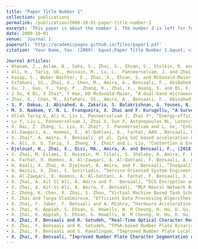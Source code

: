 ```yaml
---
title: "Paper Title Number 1"
collection: publications
permalink: /publication/2009-10-01-paper-title-number-1
excerpt: 'This paper is about the number 1. The number 2 is left for future work.'
date: 2009-10-01
venue: 'Journal 1'
paperurl: 'http://academicpages.github.io/files/paper1.pdf'
citation: 'Your Name, You. (2009). &quot;Paper Title Number 1.&quot; <i>Journal 1</i>. 1(1).'

Journal Articles:
- Khanam, Z., Aslam, B., Saha, S., Zhai, X., Ehsan, S., Stolkin, R. and McDonald-Maier, K., (2021). Gamma-Induced Image Degradation Analysis of Robot Vision Sensor for Autonomous Inspection of Nuclear Sites. IEEE Sensors Journal, 1-1
- Ali, H., Tariq, UU., Hussain, M., Lu, L., Panneerselvam, J. and Zhai, X., (2020). ARSH-FATI a Novel Metaheuristic for Cluster Head Selection in Wireless Sensor Networks. IEEE Systems Journal, 1-12
- Kasap, S., Weber Wachter, E., Zhai, X., Ehsan, S. and McDonald-Maier, K., (2020). Survey of Soft Error Mitigation Techniques Applied to LEON3 Soft Processors on SRAM-Based FPGAs. IEEE Access. 8, 28646-28658
- Esfahani, SS., Zhai, X., Chen, M., Amira, A., Bensaali, F., AbiNahed, J., Dakua, S., Younes, G., Baobeid, A., Richardson, RA. and Coveney, PV., (2020). Lattice-Boltzmann interactive blood flow simulation pipeline.. International Journal of Computer Assisted Radiology and Surgery. 15 (4), 629-639
- Xu, J., Guo, Y., Yang, P., Zhang, R., Zhai, X., Huang, S. and Bi, K., (2020). Recent progress on RF orbital angular momentum antennas. Journal of Electromagnetic Waves and Applications. 34 (3), 275-300
- J Xu, K Bi, X Zhai*, Y Hao, KD Mcdonald-Maier, “A dual-band microwave filter design for modern wireless communication systems”, IEEE Access, 7, 98786-98791.
- Zhai, X., Chen, M., Esfahani, SS., Amira, A., Bensaali, F., Abinahed, J., Dakua, S., Richardson, RA. and Coveney, PV., (2020). Heterogeneous System-on-Chip based Lattice-Boltzmann Visual Simulation System. IEEE Systems Journal. 14 (2), 1592-1601
- S. P. Dakua, J. Abinahed, A. Zakaria, S. Balakrishnan, G. Younes, N. Navkar, A. Al-Ansari, X. Zhai, F. Bensaali, A. Amira, “Moving object tracking in clinical scenarios: application to cardiac surgery and cerebral aneurysm clipping”, International journal of computer assisted radiology and surgery, 2019
- M. S. Nadeem, V. N. L. Franqueira, X. Zhai and F. Kurugollu, "A Survey of Deep Learning Solutions for Multimedia Visual Content Analysis," in IEEE Access. doi: 10.1109/ACCESS.2019.2924733, in press.
- Ullah Tariq U, Ali H, Liu L, Panneerselvam J, Zhai X*, “Energy-efficient Static Task Scheduling on VFI based NoC-HMPSoCs for Intelligent Edge Devices in Cyber-Physical Systems”, ACM Transactions on Intelligent Systems and Technology (TIST), in press.
- Lu Y, Liu L, Panneerselvam J, Zhai X, Sun X, Antonopoulos NL, Latency-based Analytic Approach to Forecast Cloud Workload Trend for Sustainable Datacentres, IEEE Transactions on Sustainable Computing, 2019.
- X. Bai, Z. Zhang, L. Liu, X. Zhai*, J. Panneerselvam and L. Ge, "Enhancing Localization of Mobile Robots in Distributed Sensor Environments for Reliable Proximity Service Applications," in IEEE Access, in press, 2019
- Al-Zawqari, A., Hommos, O., Al-Qahtani, A., Farhat, AAH., Bensaali, F., Zhai, X. and Amira, A., (2019). HD number plate localization and character segmentation on the Zynq heterogeneous SoC. Journal of Real-Time Image Processing. 16 (6), 2351-2365
- X. Zhai*, A. Amira, F. Bensaali, et al. Zynq SoC based acceleration of the lattice Boltzmann method. Wiley Concurrency and Computation-Practice & Experience. 2019.
- H. Ali, U. U. Tariq, Y. Zheng, X. Zhai* and L. Liu, "Contention & Energy-Aware Real-Time Task Mapping on NoC Based Heterogeneous MPSoCs," in IEEE Access, vol. 6, pp. 75110-75123, 2018.
- Djelouat, H., Zhai, X., Disi, MA., Amira, A. and Bensaali, F., (2018). System-on-Chip Solution for Patients Biometric: A Compressive Sensing-Based Approach. IEEE Sensors Journal. 18 (23), 9629-9639 
- X. Zhai, M. Eslami, E. Hussein, M. Filali, S. Shalaby, A. Amira, F. Bensaali, S. Dakuad, J. Abinahedd, A. Al-Ansarid, A. Ahmede, “Real-time automated image segmentation technique for cerebral aneurysm on reconfigurable system-on-chip”, Elsevier Journal of Computational Science, in press. 
- A. Farhat, O. Hommos, A. Al-Zawqari, A. Al-Qahtani, F. Bensaali, A. Amira and X. Zhai, “Optical Character Recognition on Heterogeneous SoC for HD Automatic Number Plate Recognition System”, EURASIP Journal on Image and Video Processing, in press. 
- H. Baali, X. Zhai, H. Djelouat, A. Amira, and F. Bensaali, “Inequality Indexes as Sparsity Measures Applied to Ventricular Ectopic Beats Detection and its Efficient Hardware Implementation”, IEEE Access, vol. 6, pp. 9464-9472, 2018. 
- N. Bessis, X. Zhai, S. Sotiriadis, “Service-Oriented System Engineering”, Elsevier Future Generation Computer Systems, Vol. 80, 2018, pp. 211-214. 
- A. Al-Zawqari, O. Hommos, A. Al-Qahtani, A. Farhat, F. Bensaali, X. Zhai and A. Amira, “HD Number Plate Localization and Character Segmentation on the Zynq Heterogeneous SoC”, Springer Journal of Real-time Image Processing, 2017, in press. 
- X. Zhai, A. Ait Si Ali, A. Amira and F.  Bensaali, “ECG Encryption and Identification based Security Solution on the Zynq SoC for Connected Health Systems”, Elsevier Journal of Parallel and Distributed Computing, in press, 2017. 
- X. Zhai, A. Ait-Si-Ali, A. Amira, F. Bensaali, "MLP Neural Network Based Gas Classification System on Zynq SoC," IEEE Access, Vol. 4, pp.8138-8146, 2016. 
- Z. Zhong, K. Chen, X. Zhai, S. Zhou, “Virtual Machine Based Task Scheduling Algorithm in Cloud Computing Environment”, Tsinghua Science and Technology, Vol. 21, Issue 6, pp.660-667, 2016. 
- X. Zhai and Tanya Vladimirova, "Efficient Data Processing Algorithms for Wireless Sensor Networks based Planetary Exploration", AIAA Journal of Aerospace Information Systems, Vol.13, No. 1, 2016, pp.46-66. 
- X. Zhai, F. Jaber, F. Bensaali and A. Mishra, “Hardware Acceleration of a Dielectrophoresis System for Achieving a Single-Neuron-Per-Electrode Arrangement in Microelectrode Arrays”, International Journal of Simulation Systems, Science & Technology, Vol. 16, No. 3, 2016.
- X. Zhai, K. Appiah, S. Ehsan, G. Howells, W. M Cheung, H. Hu, D. Gu, and K. McDonald-Maier, “Exploring ICMetrics to Detect Abnormal Program Behaviour on Embedded Devices”, Elsevier Journal of Systems Architecture, Vol. 61, Issue 8, 2015. 
- X. Zhai, K. Appiah, S. Ehsan, G. Howells, W. M Cheung, H. Hu, D. Gu, and K. McDonald-Maier, “A Method for Detecting Abnormal Program Behaviour on Embedded Devices”, in IEEE Transactions on Information Forensics and Security, Vol. 10, Issue 8, pp. 1692 – 1704, April, 2015. 
- X. Zhai, F. Bensaali and R. Sotudeh, “Real-Time Optical Character Recognition on FPGA for ANPR”, in IET Circuits, Devices & Systems, DOI: 10.1049/iet-cds.2012.0339, vol. 7, - issue 6, pp. 337-344, August, 2013. 
- X. Zhai, F. Bensaali and R. Sotudeh, “FPGA-based Number Plate Binarisation and Adjustment for ANPR Systems”, SPIE Journal of Electronic Imaging, vol. 22, issue 1, pp. 1-11, Jan, 2013. 
- X. Zhai, F. Bensaali and S. Ramalingam, “Improved Number Plate Localisation Algorithm and its Efficient FPGA Implementation”, in IET Circuits, Devices & Systems, vol.7, issue 2, pp. 93-103, March, 2013. 
- X. Zhai, F. Bensaali, “Improved Number Plate Character Segmentation Algorithm and Its Efficient FPGA Implementation”, Springer Journal of Real-time Image Processing, Springer, DOI: 10.1007/s11554-012-0258-5, pp. 1-13, June, 2012. 
---
```

